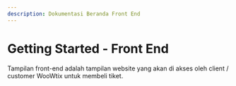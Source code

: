 ```yaml
---
description: Dokumentasi Beranda Front End
---
```


# Getting Started - Front End

Tampilan front-end adalah tampilan website yang akan di akses oleh client / customer WooWtix untuk membeli tiket.

